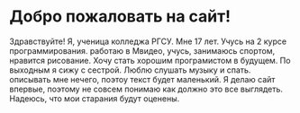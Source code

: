 # Добро пожаловать на сайт!
 Здравствуйте! Я, ученица колледжа РГСУ. Мне 17 лет. Учусь на 2 курсе программирования. работаю в Мвидео, учусь, занимаюсь спортом, нравится рисование. Хочу стать хорошим програмистом в будущем. По выходным я сижу с сестрой. Люблю слушать музыку и спать. описывать мне нечего, поэтоу текст будет маленький. Я делаю сайт впервые, поэтому не совсем понимаю как должно это все выглядеть. Надеюсь, что мои старания будут оценены. 
